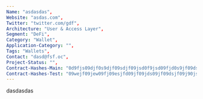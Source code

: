 ```yaml
--- 
Name: "asdasdas", 
Website: "asdas.com", 
Twitter: "twitter.com/gdf", 
Architecture: "User & Access Layer",
Segment: "DeFi",
Category: "Wallet",
Application-Category: "",
Tags: "Wallets",
Contact: "dasd@fsf.oc",
Project-Status: "",
Contract-Hashes-Main: "0d9fjs09djf0s9djf09sdjf09jsd0f9jsd09fjd0s9jf09dsjf09j0s9jdf09sdj",
Contract-Hashes-Test: "09wejf09jew09fj09esjfd09jf09jds09jf09dsjf09j90jsdfsdj90js09dfsdf",
--- 
```

<!--lang:en--> 
dasdasdas
<!--lang:es--] 

<!--lang:de--] 

<!--lang:fr--] 

<!--lang:pl--] 

<!--lang:uk--] 

[!--lang:*--> 